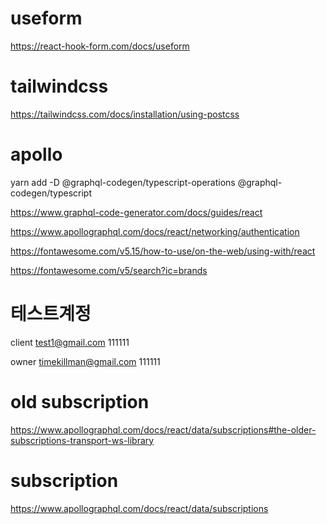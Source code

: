 # useform

https://react-hook-form.com/docs/useform

# tailwindcss

https://tailwindcss.com/docs/installation/using-postcss

# apollo

yarn add -D @graphql-codegen/typescript-operations @graphql-codegen/typescript

https://www.graphql-code-generator.com/docs/guides/react

https://www.apollographql.com/docs/react/networking/authentication

https://fontawesome.com/v5.15/how-to-use/on-the-web/using-with/react

https://fontawesome.com/v5/search?ic=brands

# 테스트계정

client
test1@gmail.com
111111

owner
timekillman@gmail.com
111111

# old subscription

https://www.apollographql.com/docs/react/data/subscriptions#the-older-subscriptions-transport-ws-library

# subscription

https://www.apollographql.com/docs/react/data/subscriptions
